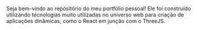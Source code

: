 Seja bem-vindo ao repósitório do meu portfólio pessoal! Ele foi construído utilizando técnologias muito utilizadas no universo web para criação de aplicações dinâmicas, como o React em junção com o ThreeJS.


